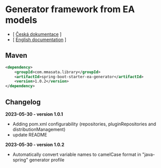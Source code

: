 # Generator framework from EA models

- [ [Česká dokumentace](docs/README_CS.md) ]
- [ [English documentation](docs/README_EN.md) ]


## Maven
```xml
<dependency>
    <groupId>com.mmasata.library</groupId>
    <artifactId>spring-boot-starter-ea-generator</artifactId>
    <version>1.0.2</version>
</dependency>
```

## Changelog

**2023-05-30 - version 1.0.1**
- Adding pom.xml configurability (repositories, pluginRepositories and distributionManagement)
- update README

**2023-05-30 - version 1.0.2**
- Automatically convert variable names to camelCase format in "java-spring" generator profile
